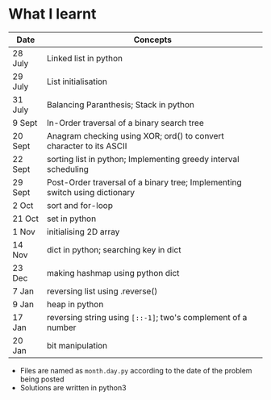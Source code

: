 # What I learnt

| Date    | Concepts                                                                    |
| ------- | --------------------------------------------------------------------------- |
| 28 July | Linked list in python                                                       |
| 29 July | List initialisation                                                         |
| 31 July | Balancing Paranthesis; Stack in python                                      |
| 9  Sept | In-Order traversal of a binary search tree                                  |
| 20 Sept | Anagram checking using XOR; ord() to convert character to its ASCII         |
| 22 Sept | sorting list in python; Implementing greedy interval scheduling             |
| 29 Sept | Post-Order traversal of a binary tree; Implementing switch using dictionary |
| 2 Oct   | sort and for-loop                                                           |
| 21 Oct  | set in python                                                               |
| 1 Nov   | initialising 2D array                                                       |
| 14 Nov  | dict in python; searching key in dict                                       |
| 23 Dec  | making hashmap using python dict                                            |
| 7 Jan   | reversing list using .reverse()                                             |
| 9 Jan   | heap in python                                                              |
| 17 Jan  | reversing string using `[::-1]`; two's complement of a number               |
| 20 Jan  | bit manipulation                                                            |


* Files are named as `month.day.py` according to the date of the problem being posted
* Solutions are written in python3